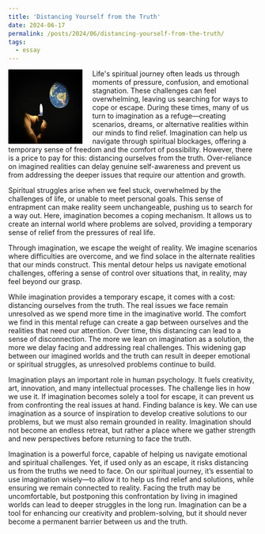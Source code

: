 ```yaml
---
title: 'Distancing Yourself from the Truth'
date: 2024-06-17
permalink: /posts/2024/06/distancing-yourself-from-the-truth/
tags:
  - essay
---
```


<img width="150" alt="distance truth" src="/images/posts/distancing-yourself-from-the-truth.webp" style="float: left; margin-right: 20px;" /> Life's spiritual journey often leads us through moments of pressure, confusion, and emotional stagnation. These challenges can feel overwhelming, leaving us searching for ways to cope or escape. During these times, many of us turn to imagination as a refuge—creating scenarios, dreams, or alternative realities within our minds to find relief. Imagination can help us navigate through spiritual blockages, offering a temporary sense of freedom and the comfort of possibility. However, there is a price to pay for this: distancing ourselves from the truth. Over-reliance on imagined realities can delay genuine self-awareness and prevent us from addressing the deeper issues that require our attention and growth.

Spiritual struggles arise when we feel stuck, overwhelmed by the challenges of life, or unable to meet personal goals. This sense of entrapment can make reality seem unchangeable, pushing us to search for a way out. Here, imagination becomes a coping mechanism. It allows us to create an internal world where problems are solved, providing a temporary sense of relief from the pressures of real life.

Through imagination, we escape the weight of reality. We imagine scenarios where difficulties are overcome, and we find solace in the alternate realities that our minds construct. This mental detour helps us navigate emotional challenges, offering a sense of control over situations that, in reality, may feel beyond our grasp.

While imagination provides a temporary escape, it comes with a cost: distancing ourselves from the truth. The real issues we face remain unresolved as we spend more time in the imaginative world. The comfort we find in this mental refuge can create a gap between ourselves and the realities that need our attention. Over time, this distancing can lead to a sense of disconnection. The more we lean on imagination as a solution, the more we delay facing and addressing real challenges. This widening gap between our imagined worlds and the truth can result in deeper emotional or spiritual struggles, as unresolved problems continue to build.

Imagination plays an important role in human psychology. It fuels creativity, art, innovation, and many intellectual processes. The challenge lies in how we use it. If imagination becomes solely a tool for escape, it can prevent us from confronting the real issues at hand. Finding balance is key. We can use imagination as a source of inspiration to develop creative solutions to our problems, but we must also remain grounded in reality. Imagination should not become an endless retreat, but rather a place where we gather strength and new perspectives before returning to face the truth.

Imagination is a powerful force, capable of helping us navigate emotional and spiritual challenges. Yet, if used only as an escape, it risks distancing us from the truths we need to face. On our spiritual journey, it’s essential to use imagination wisely—to allow it to help us find relief and solutions, while ensuring we remain connected to reality. Facing the truth may be uncomfortable, but postponing this confrontation by living in imagined worlds can lead to deeper struggles in the long run. Imagination can be a tool for enhancing our creativity and problem-solving, but it should never become a permanent barrier between us and the truth.
